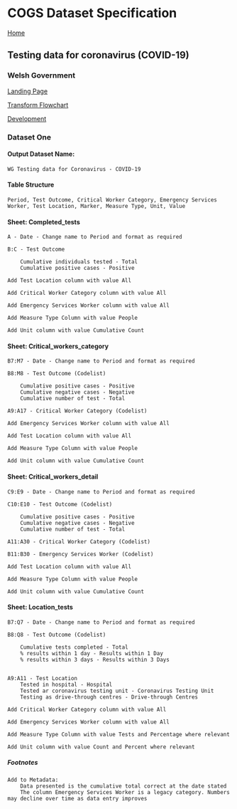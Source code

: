# COGS Dataset Specification

[Home](https://gss-cogs.github.io/family-covid-19/datasets/specmenu.html)

## Testing data for coronavirus (COVID-19)

### Welsh Government

[Landing Page](https://gov.wales/testing-data-coronavirus-covid-19-12-may-2020)

[Transform Flowchart](https://gss-cogs.github.io/family-covid-19/datasets/specflowcharts.html?WG-Testing-data-for-coronavirus-COVID-19/flowchart.ttl)

[Development](https://gss-cogs.github.io/family-covid-19/datasets/index.html)

### Dataset One

#### Output Dataset Name:
	WG Testing data for Coronavirus - COVID-19 

#### Table Structure
	Period, Test Outcome, Critical Worker Category, Emergency Services Worker, Test Location, Marker, Measure Type, Unit, Value 

#### Sheet: Completed_tests

	A - Date - Change name to Period and format as required

	B:C - Test Outcome
	
		Cumulative individuals tested - Total
		Cumulative positive cases - Positive

	Add Test Location column with value All

	Add Critical Worker Category column with value All

	Add Emergency Services Worker column with value All
		
	Add Measure Type Column with value People

	Add Unit column with value Cumulative Count

#### Sheet: Critical_workers_category

	B7:M7 - Date - Change name to Period and format as required
	
	B8:M8 - Test Outcome (Codelist)
	
		Cumulative positive cases - Positive
		Cumulative negative cases - Negative
		Cumulative number of test - Total
		
	A9:A17 - Critical Worker Category (Codelist)

	Add Emergency Services Worker column with value All

	Add Test Location column with value All

	Add Measure Type Column with value People

	Add Unit column with value Cumulative Count

#### Sheet: Critical_workers_detail

	C9:E9 - Date - Change name to Period and format as required

	C10:E10 - Test Outcome (Codelist)
	
		Cumulative positive cases - Positive
		Cumulative negative cases - Negative
		Cumulative number of test - Total

	A11:A30 - Critical Worker Category (Codelist)

	B11:B30 - Emergency Services Worker (Codelist)

	Add Test Location column with value All

	Add Measure Type Column with value People

	Add Unit column with value Cumulative Count

#### Sheet: Location_tests

	B7:Q7 - Date - Change name to Period and format as required

	B8:Q8 - Test Outcome (Codelist)

		Cumulative tests completed - Total
		% results within 1 day - Results within 1 Day
		% results within 3 days - Results within 3 Days


	A9:A11 - Test Location
		Tested in hospital - Hospital
		Tested ar coronavirus testing unit - Coronavirus Testing Unit
		Testing as drive-through centres - Drive-through Centres

	Add Critical Worker Category column with value All

	Add Emergency Services Worker column with value All

	Add Measure Type Column with value Tests and Percentage where relevant

	Add Unit column with value Count and Percent where relevant	

##### Footnotes
	Add to Metadata:
		Data presented is the cumulative total correct at the date stated
		The column Emergency Services Worker is a legacy category. Numbers may decline over time as data entry improves
		